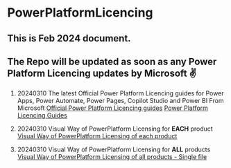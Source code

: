 # PowerPlatformLicencing

## This is Feb 2024 document. 
## The Repo will be updated as soon as any Power Platform Licencing updates by Microsoft  :v: 


1.  20240310 The latest Official Power Platform Licencing guides for Power Apps, Power Automate, Power Pages, Copilot Studio and Power BI From Microsoft [Official Power Platform Licencing guides](<20240310 Power Platform Official PDFs>) [Power Platform Licencing Guides](https://github.com/aarohbits/PowerPlatformLicencing/tree/main/20231119%20Power%20Platform%20Licencing)  

2. 20240310 Visual Way of PowerPlatform Licensing for **EACH** product [Visual Way of PowerPlatform Licensing of each product](<20240310 Visual Way of PowerPlatform Licensing Feb 2024 Edition>)

3. 20240310 Visual Way of PowerPlatform Licensing for **ALL** products [Visual Way of PowerPlatform Licensing of all products - Single file](<20240310 Visual Way of Power Platform Licnensing All Products in a Single file PDF>)
   